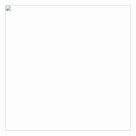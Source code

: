 <img src="https://github-readme-stats.vercel.app/api?username=bimprakosoo&show_icons=true&theme=radical" width="400">
